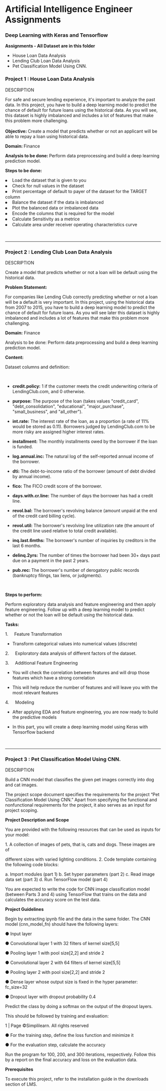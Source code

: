 <h1>Artificial Intelligence Engineer Assignments </h1>
<h3>Deep Learning with Keras and Tensorflow</h3> 
    <b>Assignments - All Dataset are in this folder</b><br>
        <ul>
               <li>House Loan Data Analysis</li>
               <li>Lending Club Loan Data Analysis</li>
               <li>Pet Classification Model Using CNN.</li>
        </ul>

<div _ngcontent-ndh-c6="" class="tab-content ng-star-inserted" id="project-tab-content">
<div _ngcontent-ndh-c6="" class="project-info scrolly" id="34">
<h3>Project 1  : House Loan Data Analysis</h3>
<div _ngcontent-ndh-c6="" class="ng-star-inserted"><div _ngcontent-ndh-c6="" class="project-information">
<div _ngcontent-ndh-c6="" class="project-description sl-ck-editor"><p _ngcontent-ndh-c6="">DESCRIPTION</p><div _ngcontent-ndh-c6=""><p>For safe and secure lending experience, it's important to analyze the past data. In this project, you have to build a deep learning model to predict the chance of default for future loans using the historical data. As you will see, this dataset is highly imbalanced and includes a lot of features that make this problem more challenging.<br>
<br>
<strong>Objective: </strong>Create a model that predicts whether or not an applicant will be able to repay a loan using historical data.</p>

<p><strong>Domain: </strong>Finance</p>

<p><strong>Analysis to be done: </strong>Perform data preprocessing and build a deep learning prediction model.</p>

<p><strong>Steps to be done:</strong>&nbsp;</p>

<p>⦁&nbsp;&nbsp; &nbsp;Load the dataset that is given to you<br>
⦁&nbsp;&nbsp; &nbsp;Check for null values in the dataset<br>
⦁&nbsp;&nbsp; &nbsp;Print percentage of default to payer of the dataset for the TARGET column<br>
⦁&nbsp;&nbsp; &nbsp;Balance the dataset if the data is imbalanced<br>
⦁&nbsp;&nbsp; &nbsp;Plot the balanced data or imbalanced data<br>
⦁&nbsp;&nbsp; &nbsp;Encode the columns that is required for the model<br>
⦁&nbsp;&nbsp; &nbsp;Calculate Sensitivity as a metrice<br>
⦁&nbsp;&nbsp; &nbsp;Calculate area under receiver operating characteristics curve</p>
</div></div>

<br>
<hr>
<div _ngcontent-ndh-c6="" class="tab-content ng-star-inserted" id="project-tab-content">
<div _ngcontent-ndh-c6="" class="project-info scrolly" >
<h3>Project 2  : Lending Club Loan Data Analysis</h3>
<div _ngcontent-ndh-c6="" class="ng-star-inserted"><div _ngcontent-ndh-c6="" class="project-information">
<div _ngcontent-ndh-c6="" class="project-description sl-ck-editor"><p _ngcontent-ndh-c6="">DESCRIPTION</p><div _ngcontent-ndh-c6=""><p>Create a model that predicts whether or not a loan will be default using the historical data.</p>

<p><strong>Problem Statement:</strong>&nbsp;&nbsp;</p>

<p>For companies like Lending Club correctly predicting whether or not a loan will be a default is very important. In this project, using the historical data from 2007 to 2015, you have to build a deep learning model to predict the chance of default for future loans. As you will see later this dataset is highly imbalanced and includes a lot of features that make this problem more challenging.</p>

<p><strong>Domain:</strong> Finance</p>

<p>Analysis to be done: Perform data preprocessing and build a deep learning prediction model.&nbsp;</p>

<p><strong>Content:&nbsp;</strong></p>

<p>Dataset columns and definition:</p>

<p>&nbsp;</p>

<ul>
	<li>
	<p><strong>credit.policy:</strong> 1 if the customer meets the credit underwriting criteria of LendingClub.com, and 0 otherwise.</p>
	</li>
	<li>
	<p><strong>purpose:</strong> The purpose of the loan (takes values "credit_card", "debt_consolidation", "educational", "major_purchase", "small_business", and "all_other").</p>
	</li>
	<li>
	<p><strong>int.rate:</strong> The interest rate of the loan, as a proportion (a rate of 11% would be stored as 0.11). Borrowers judged by LendingClub.com to be more risky are assigned higher interest rates.</p>
	</li>
	<li>
	<p><strong>installment:</strong> The monthly installments owed by the borrower if the loan is funded.</p>
	</li>
	<li>
	<p><strong>log.annual.inc:</strong> The natural log of the self-reported annual income of the borrower.</p>
	</li>
	<li>
	<p><strong>dti:</strong> The debt-to-income ratio of the borrower (amount of debt divided by annual income).</p>
	</li>
	<li>
	<p><strong>fico:</strong> The FICO credit score of the borrower.</p>
	</li>
	<li>
	<p><strong>days.with.cr.line:</strong> The number of days the borrower has had a credit line.</p>
	</li>
	<li>
	<p><strong>revol.bal:</strong> The borrower's revolving balance (amount unpaid at the end of the credit card billing cycle).</p>
	</li>
	<li>
	<p><strong>revol.util: </strong>The borrower's revolving line utilization rate (the amount of the credit line used relative to total credit available).</p>
	</li>
	<li>
	<p><strong>inq.last.6mths:</strong> The borrower's number of inquiries by creditors in the last 6 months.</p>
	</li>
	<li>
	<p><strong>delinq.2yrs:</strong> The number of times the borrower had been 30+ days past due on a payment in the past 2 years.</p>
	</li>
	<li>
	<p><strong>pub.rec: </strong>The borrower's number of derogatory public records (bankruptcy filings, tax liens, or judgments).</p>
	</li>
</ul>

<p>&nbsp;</p>

<p><strong>Steps to perform:</strong></p>

<p>Perform exploratory data analysis and feature engineering and then apply feature engineering. Follow up with a deep learning model to predict whether or not the loan will be default using the historical data.</p>

<p><strong>Tasks:</strong></p>

<p>1. &nbsp; &nbsp; Feature Transformation</p>

<ul>
	<li>
	<p>Transform categorical values into numerical values (discrete)</p>
	</li>
</ul>

<p>2. &nbsp; &nbsp; Exploratory data analysis of different factors of the dataset.</p>

<p>3. &nbsp; &nbsp; Additional Feature Engineering</p>

<ul>
	<li>
	<p>You will check the correlation between features and will drop those features which have a strong correlation</p>
	</li>
	<li>
	<p>This will help reduce the number of features and will leave you with the most relevant features</p>
	</li>
</ul>
<p>4. &nbsp; &nbsp; Modeling</p>
<ul>
	<li>
	<p>After applying EDA and feature engineering, you are now ready to build the predictive models</p>
	</li>
	<li>
	<p>In this part, you will create a deep learning model using Keras with Tensorflow backend</p>
	</li>
</ul>
</div></div>

<br>
<hr>
<div _ngcontent-ndh-c6="" class="tab-content ng-star-inserted" id="project-tab-content">
<div _ngcontent-ndh-c6="" class="project-info scrolly" >
<h3>Project 3  : Pet Classification Model Using CNN.</h3>
<div _ngcontent-ndh-c6="" class="ng-star-inserted"><div _ngcontent-ndh-c6="" class="project-information">
<div _ngcontent-ndh-c6="" class="project-description sl-ck-editor"><p _ngcontent-ndh-c6="">DESCRIPTION</p><div _ngcontent-ndh-c6=""><p>Build a CNN model that classifies the given pet images correctly into dog and cat images.&nbsp;</p>

<p>The project scope document specifies the requirements for the project “Pet Classification Model Using CNN.” Apart from specifying the functional and nonfunctional requirements for the project, it also serves as an input for project scoping.&nbsp;</p>

<p><strong>Project Description and Scope&nbsp;</strong></p>

<p>You are provided with the following resources that can be used as inputs for your model:&nbsp;</p>

<p>1. A collection of images of pets, that is, cats and dogs. These images are of&nbsp;</p>

<p>different sizes with varied lighting conditions. 2. Code template containing the following code blocks:&nbsp;</p>

<p>a. Import modules (part 1) b. Set hyper parameters (part 2) c. Read image data set (part 3) d. Run TensorFlow model (part 4)&nbsp;</p>

<p>You are expected to write the code for CNN image classification model (between Parts 3 and 4) using TensorFlow that trains on the data and calculates the accuracy score on the test data.&nbsp;</p>

<p><strong>Project Guidelines</strong>&nbsp;</p>

<p>Begin by extracting ipynb file and the data in the same folder. The CNN model (cnn_model_fn) should have the following layers:&nbsp;</p>

<p>● Input layer&nbsp;</p>

<p>● Convolutional layer 1 with 32 filters of kernel size[5,5]&nbsp;</p>

<p>● Pooling layer 1 with pool size[2,2] and stride 2&nbsp;</p>

<p>● Convolutional layer 2 with 64 filters of kernel size[5,5]&nbsp;</p>

<p>● Pooling layer 2 with pool size[2,2] and stride 2&nbsp;</p>

<p>● Dense layer whose output size is fixed in the hyper parameter: fc_size=32&nbsp;</p>

<p>● Dropout layer with dropout probability 0.4&nbsp;</p>

<p>Predict the class by doing a softmax on the output of the dropout layers.&nbsp;</p>

<p>This should be followed by training and evaluation:&nbsp;</p>

<p>1 | Page ©Simplilearn. All rights reserved&nbsp;</p>
<p>● For the training step, define the loss function and minimize it&nbsp;</p>
<p>● For the evaluation step, calculate the accuracy&nbsp;</p>
<p>Run the program for 100, 200, and 300 iterations, respectively. Follow this by a report on the final accuracy and loss on the evaluation data.&nbsp;</p>
<p><strong>Prerequisites&nbsp;</strong></p>
<p>To execute this project, refer to the installation guide in the downloads section of LMS.&nbsp;</p>